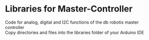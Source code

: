 # Libraries for Master-Controller
Code for analog, digital and I2C functions of the db robotix master controller  
Copy directories and files into the libraries folder of your Arduino IDE
